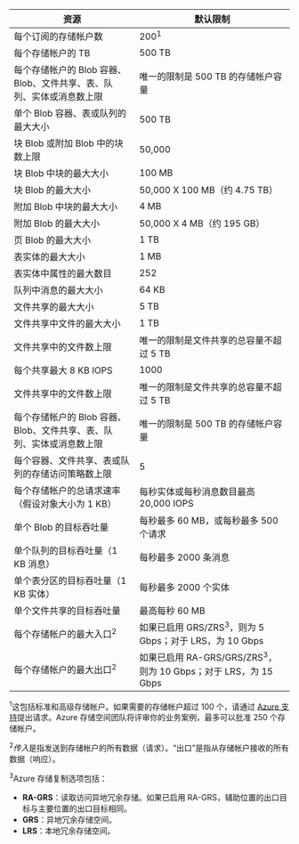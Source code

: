 | 资源 | 默认限制 |
| --- | --- |
| 每个订阅的存储帐户数 |200<sup>1</sup> |
| 每个存储帐户的 TB |500 TB |
| 每个存储帐户的 Blob 容器、Blob、文件共享、表、队列、实体或消息数上限 |唯一的限制是 500 TB 的存储帐户容量 |
| 单个 Blob 容器、表或队列的最大大小 |500 TB |
| 块 Blob 或附加 Blob 中的块数上限 |50,000 |
| 块 Blob 中块的最大大小 |100 MB |
| 块 Blob 的最大大小 |50,000 X 100 MB（约 4.75 TB） |
| 附加 Blob 中块的最大大小 |4 MB |
| 附加 Blob 的最大大小 |50,000 X 4 MB（约 195 GB） |
| 页 Blob 的最大大小 |1 TB |
| 表实体的最大大小 |1 MB |
| 表实体中属性的最大数目 |252 |
| 队列中消息的最大大小 |64 KB |
| 文件共享的最大大小 |5 TB |
| 文件共享中文件的最大大小 |1 TB |
| 文件共享中的文件数上限 |唯一的限制是文件共享的总容量不超过 5 TB |
| 每个共享最大 8 KB IOPS |1000 |
| 文件共享中的文件数上限 |唯一的限制是文件共享的总容量不超过 5 TB |
| 每个存储帐户的 Blob 容器、Blob、文件共享、表、队列、实体或消息数上限 |唯一的限制是 500 TB 的存储帐户容量 |
| 每个容器、文件共享、表或队列的存储访问策略数上限 |5 |
| 每个存储帐户的总请求速率（假设对象大小为 1 KB） |每秒实体或每秒消息数目最高 20,000 IOPS |
| 单个 Blob 的目标吞吐量 |每秒最多 60 MB，或每秒最多 500 个请求 |
| 单个队列的目标吞吐量（1 KB 消息） |每秒最多 2000 条消息 |
| 单个表分区的目标吞吐量（1 KB 实体） |每秒最多 2000 个实体 |
| 单个文件共享的目标吞吐量 |最高每秒 60 MB |
| 每个存储帐户的最大入口<sup>2</sup> |如果已启用 GRS/ZRS<sup>3</sup>，则为 5 Gbps；对于 LRS，为 10 Gbps |
| 每个存储帐户的最大出口<sup>2</sup> |如果已启用 RA-GRS/GRS/ZRS<sup>3</sup>，则为 10 Gbps；对于 LRS，为 15 Gbps |

<sup>1</sup>这包括标准和高级存储帐户。如果需要的存储帐户超过 100 个，请通过 [Azure 支持](https://www.azure.cn/support/faq/)提出请求。Azure 存储空间团队将评审你的业务案例，最多可以批准 250 个存储帐户。

<sup>2</sup>*传入*是指发送到存储帐户的所有数据（请求）。“出口”是指从存储帐户接收的所有数据（响应）。

<sup>3</sup>Azure 存储复制选项包括：

- **RA-GRS**：读取访问异地冗余存储。如果已启用 RA-GRS，辅助位置的出口目标与主要位置的出口目标相同。
- **GRS**：异地冗余存储空间。
- **LRS**：本地冗余存储空间。

<!---HONumber=Mooncake_0313_2017-->